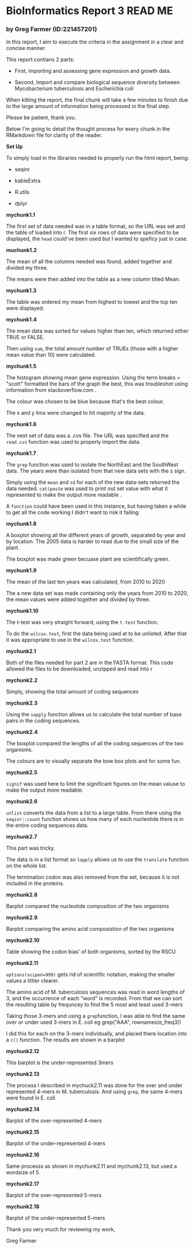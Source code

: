 # BioInformatics Report 3 READ ME 
### by Greg Farmer (ID:221457201)

In this report, I aim to execute the criteria in the assignment in a clear and concise manner.


This report contians 2 parts:


 - First, importing and assessing gene expression and growth data.
 
 
 - Second, Import and compare biological sequence diversity between Mycobacterium tuberculosis and Escherichia coli
 
 
When kitting the report, the final chunk will take a few minutes to finish due to the large amount of information being processed in the final step.


Please be patient, thank you. 
 
 
Below I'm going to detail the thought process for every chunk in the RMarkdown file for clarity of the reader. 


**Set Up**


To simply load in the libraries needed to properly run the html report, being:


 - seqinr
 
 
 - kableExtra
 
 
 - R.utils
 
 
 - dplyr
 
 
**mychunk1.1**


The first set of data needed was in a table format, so the URL was set and the table of loaded into r. The first six rows of data were specified to be displayed, the `head` could've been used but I wanted to speficy just in case. 


**muchunk1.2**


The mean of all the columns needed was found, added together and divided my three.


The means were then added into the table as a new column titled Mean.


**mychunk1.3**


The table was ordered my mean from highest to lowest and the top ten were displayed.


**mychunk1.4**


The mean data was sorted for values higher than ten, which returned either TRUE or FALSE. 


Then using `sum`, the total amount number of TRUEs (those with a higher mean value than 10) were calculated. 


**mychunk1.5**


The histogram showing mean gene expression. Using the term breaks = "scott" formatted the bars of the graph the best, this was troubleshot using information from stackoverflow.com .


The colour was chosen to be blue because that's the best colour. 


The x and y lims were changed to hit majority of the data.


**mychunk1.6**


The next set of data was a .cvs file. The URL was specified and the `read.cvs` function was used to properly import the data. 


**mychunk1.7**


The `grep` function was used to isolate the NorthEast and the SouthWest data. The years were than isolated from that new data sets with the `$` sign. 


Simply using the `mean` and `sd` for each of the new data-sets returned the data needed. `cat(paste` was used to print out set value with what it represented to make the output more readable . 


A `function` could have been used in this instance, but having taken a while to get all the code working I didn't want to risk it failing. 


**mychunk1.8**


A boxplot showing all the different years of growth, separated by year and by location. The 2005 data is harder to read due to the small size of the plant. 


The boxplot was made green becuase plant are scientifically green. 


**mychunk1.9**


The mean of the last ten years was calculated, from 2010 to 2020 


The a new data set was made containing only the years from 2010 to 2020, the mean values were added together and divided by three.


**mychunk1.10**


The t-test was very straight forward, using the `t.test` function. 


To do the `wilcox.test`, first the data being used at to be unlisted. After that it was appropriate to use in the `wilcox.test` function. 


**mychunk2.1**

Both of the files needed for part 2 are in the FASTA format. This code allowed the files to be downloaded, unzipped and read into r


**mychunk2.2**


Simply, showing the total amount of coding sequences 


**mychunk2.3**


Using the `sapply` function allows us to calculate the total number of base pairs in the coding sequences. 


**mychunk2.4**


The boxplot compared the lengths of all the coding sequences of the two organisms. 


The colours are to visually separate the bow box plots and for some fun.


**mychunk2.5**


`signif` was used here to limit the significant figures on the mean valuse to make the output more readable. 


**mychunk2.6**


`unlist` converts the data from a list to a large table. From there using the `seqinr::count` function shows us how many of each nucleotide there is in the entire coding sequences data.


**mychunk2.7**


This part was tricky. 


The data is in a list format so `lapply` allows us to use the `translate` function on the whole list. 


The termination codon was also removed from the set, because it is not included in the proteins.


**mychunk2.8**

Barplot compared the nucleotide composition of the two organisms


**mychunk2.9**

Barplot comparing the amino acid composistion of the two organisms


**mychunk2.10**


Table showing the codon bias' of both organisms, sorted by the RSCU 


**mychunk2.11**


`options(scipen=999)` gets rid of scientific notation, making the smaller values a littler clearer.


The amino acid of M. tuberculosis sequences was read in word lengths of 3, and the occurrence of each "word" is recorded. From that we can sort the resulting table by frequncey to find the 5 most and least used 3-mers


Taking those 3-mers and using a `grep`function, I was able to find the same over or under used 3-mers in E. coli eg grep("AAA", rownames(e_freq3))


I did this for each on the 3-mers individually, and placed there location into a `c()` function. The results are shown in a barplot 


**mychunk2.12**


This barplot is the under-represented 3mers 


**mychunk2.13**


The process I described in mychuck2.11 was done for the over and under represented 4-mers in M. tuberculosis. And using `grep`, the same 4-mers were found in E. coli


**mychunk2.14**


Barplot of the over-represented 4-mers


**mychunk2.15**


Barplot of the under-represented 4-mers


**mychunk2.16**


Same processs as shown in mychunk2.11 and mychunk2.13, but used a wordsize of 5


**mychunk2.17**


Barplot of the over-represented 5-mers


**mychunk2.18**


Barplot of the under-represented 5-mers



Thank you very much for reviewing my work,


Greg Farmer

